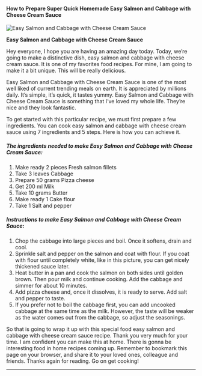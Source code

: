             

#### How to Prepare Super Quick Homemade Easy Salmon and Cabbage with Cheese Cream Sauce

![Easy Salmon and Cabbage with Cheese Cream Sauce](https://img-global.cpcdn.com/recipes/5988837909069824/751x532cq70/easy-salmon-and-cabbage-with-cheese-cream-sauce-recipe-main-photo.jpg)

**Easy Salmon and Cabbage with Cheese Cream Sauce**

Hey everyone, I hope you are having an amazing day today. Today, we’re going to make a distinctive dish, easy salmon and cabbage with cheese cream sauce. It is one of my favorites food recipes. For mine, I am going to make it a bit unique. This will be really delicious.

Easy Salmon and Cabbage with Cheese Cream Sauce is one of the most well liked of current trending meals on earth. It is appreciated by millions daily. It’s simple, it’s quick, it tastes yummy. Easy Salmon and Cabbage with Cheese Cream Sauce is something that I’ve loved my whole life. They’re nice and they look fantastic.

To get started with this particular recipe, we must first prepare a few ingredients. You can cook easy salmon and cabbage with cheese cream sauce using 7 ingredients and 5 steps. Here is how you can achieve it.

##### The ingredients needed to make Easy Salmon and Cabbage with Cheese Cream Sauce:

1.  Make ready 2 pieces Fresh salmon fillets
2.  Take 3 leaves Cabbage
3.  Prepare 50 grams Pizza cheese
4.  Get 200 ml Milk
5.  Take 10 grams Butter
6.  Make ready 1 Cake flour
7.  Take 1 Salt and pepper

##### Instructions to make Easy Salmon and Cabbage with Cheese Cream Sauce:

1.  Chop the cabbage into large pieces and boil. Once it softens, drain and cool.
2.  Sprinkle salt and pepper on the salmon and coat with flour. If you coat with flour until completely white, like in this picture, you can get nicely thickened sauce later.
3.  Heat butter in a pan and cook the salmon on both sides until golden brown. Then pour milk and continue cooking. Add the cabbage and simmer for about 10 minutes.
4.  Add pizza cheese and, once it dissolves, it is ready to serve. Add salt and pepper to taste.
5.  If you prefer not to boil the cabbage first, you can add uncooked cabbage at the same time as the milk. However, the taste will be weaker as the water comes out from the cabbage, so adjust the seasonings.

So that is going to wrap it up with this special food easy salmon and cabbage with cheese cream sauce recipe. Thank you very much for your time. I am confident you can make this at home. There is gonna be interesting food in home recipes coming up. Remember to bookmark this page on your browser, and share it to your loved ones, colleague and friends. Thanks again for reading. Go on get cooking!

* * *